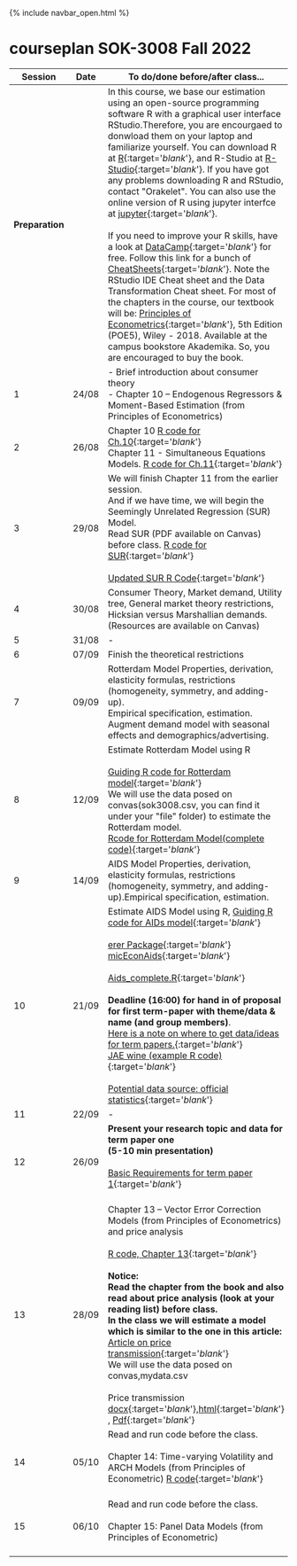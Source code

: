 {% include navbar_open.html %}

# courseplan SOK-3008 Fall 2022

| Session <img width=80/>  | Date  |To do/done before/after class... <img width=200/>  |
|-----------------------|---------|-----------------------------------| 
|**Preparation**  | | In this course, we base our estimation using an open-source programming software R with a graphical user interface RStudio.Therefore, you are encourgaed to donwload them on your laptop and familiarize yourself. You can download R at [R](http://www.r-project.org){:target='_blank_'}, and R-Studio at [R-Studio](http://www.rstudio.com){:target='_blank_'}. If you have got any problems downloading R and RStudio, contact "Orakelet". You can also use the online version of R using jupyter interfce at [jupyter](https://www.jupyter.uit.no){:target='_blank_'}.  <br />                                                                                                                                                                                                <br />                                                                                                                                                              If you need to improve your R skills, have a look at [DataCamp](https://www.datacamp.com/courses/free-introduction-to-r){:target='_blank_'} for free. Follow this link for a bunch of [CheatSheets](https://www.rstudio.com/resources/cheatsheets/){:target='_blank_'}. Note the RStudio IDE Cheat sheet and the Data Transformation Cheat sheet. For most of the chapters in the course, our textbook will be: [Principles of Econometrics](http://principlesofeconometrics.com/poe5/poe5.html){:target='_blank_'}, 5th Edition (POE5), Wiley - 2018. Available at the campus bookstore Akademika. So, you are encouraged to buy the book. |                                                   <br />
| 1|24/08 | - Brief introduction about consumer theory <br/> - Chapter 10 – Endogenous Regressors & Moment-Based Estimation (from Principles of Econometrics)|
| 2| 26/08| Chapter 10 [R code for Ch.10](https://github.com/uit-sok-3008-H22/uit-sok-3008-H22.github.io/blob/main/chapter_10.R){:target='_blank_'} <br /> Chapter 11 - Simultaneous Equations Models.  [R code for Ch.11](https://github.com/uit-sok-3008-H22/uit-sok-3008-H22.github.io/blob/main/Chapter%2011.R){:target='_blank_'}  |
| 3| 29/08|We will finish Chapter 11 from the earlier session.<br /> And if we have time, we will begin the Seemingly Unrelated Regression (SUR) Model.  <br /> Read SUR (PDF available on Canvas) before class.  [R code for SUR](https://github.com/uit-sok-3008-H22/uit-sok-3008-H22.github.io/blob/main/SUR.R){:target='_blank_'} <br /> <br /> [Updated SUR R Code](https://github.com/uit-sok-3008-H22/uit-sok-3008-H22.github.io/blob/main/Chapter%2011_and_%20SUR.R){:target='_blank_'} |
| 4| 30/08|Consumer Theory, Market demand, Utility tree, General market theory restrictions,<br /> Hicksian versus Marshallian demands.<br /> (Resources are available on Canvas)|
| 5| 31/08| -| 
| 6| 07/09| Finish the theoretical restrictions | 
| 7| 09/09|Rotterdam Model Properties, derivation, elasticity formulas, restrictions (homogeneity, symmetry, and adding-up).<br /> Empirical specification, estimation. Augment demand model with seasonal effects and demographics/advertising. |
| 8| 12/09|Estimate Rotterdam Model using R <br /> <br />[Guiding R code for Rotterdam model](https://github.com/uit-sok-3008-H22/uit-sok-3008-H22.github.io/blob/main/Rotterdam_model_student.R){:target='_blank_'} <br /> We will use the data posed on convas(sok3008.csv, you can find it under your "file" folder) to estimate the Rotterdam model. <br /> [Rcode for Rotterdam Model(complete code)](https://github.com/uit-sok-3008-H22/uit-sok-3008-H22.github.io/blob/main/Rotterdam_model_complete.R){:target='_blank_'}| 
| 9| 14/09| AIDS Model Properties, derivation, elasticity formulas, restrictions (homogeneity, symmetry, and adding-up).Empirical specification, estimation.| 
| 10|21/09 |Estimate AIDS Model using R, [Guiding R code for AIDs model](https://github.com/uit-sok-3008-H22/uit-sok-3008-H22.github.io/blob/main/Aids_student.R){:target='_blank_'} <br /> <br /> [erer Package](https://cran.r-project.org/web/packages/erer/erer.pdf){:target='_blank_'} <br /> [micEconAids](https://cran.r-project.org/web/packages/micEconAids/micEconAids.pdf){:target='_blank_'}  <br />  <br /> [Aids_complete.R](https://github.com/uit-sok-3008-H22/uit-sok-3008-H22.github.io/blob/main/Aids_complete.R){:target='_blank_'} <br />  <br />  **Deadline (16:00) for hand in of proposal for first term-paper with theme/data & name (and group members)**.<br />   [Here is a note on where to get data/ideas for term papers.](https://docs.google.com/document/d/e/2PACX-1vQgRG6r6bVJ6wbxcSEVwnABVsi8RkV7um6uLWJ7In3dHOWdqt99Lk1OtzPucv52nsvQN5lmx8g3c-EC/pub){:target='_blank_'} <br /> [JAE wine (example R code)](https://github.com/uit-sok-3008-H22/uit-sok-3008-H22.github.io/blob/main/JAE_Wine.R){:target='_blank_'} <br /> <br /> [Potential data source: official statistics](https://github.com/uit-sok-3008-H22/uit-sok-3008-H22.github.io/blob/main/Link%20to%20some%20data%20sources.docx){:target='_blank_'} |
| 11|22/09 |- |
| 12|26/09 |**Present your research topic and data for term paper one <br /> (5-10 min presentation)** <br /> <br /> [Basic Requirements for term paper 1](https://uit.instructure.com/courses/26960/files?preview=2032856){:target='_blank_'}<br /> <br />|
| 13|28/09 |Chapter 13 – Vector Error Correction Models (from Principles of Econometrics) and price analysis <br /> <br /> [R code, Chapter 13](https://github.com/uit-sok-3008-H22/uit-sok-3008-H22.github.io/blob/main/Chapter_13.R){:target='_blank_'} <br /> <br />**Notice:<br />  Read the chapter from the book and also read about price analysis (look at your reading list) before class. <br /> In the class we will estimate a model which is similar to the one in this article:**  [Article on price transmission](https://www.tandfonline.com/doi/full/10.1080/13657305.2014.903309){:target='_blank_'} <br /> We will use the data posed on convas,mydata.csv <br /> <br /> Price transmission [docx](https://github.com/uit-sok-3008-H22/uit-sok-3008-H22.github.io/blob/main/Price-transmission.docx){:target='_blank_'},[html](file:///C:/Users/dki007/OneDrive%20-%20UiT%20Office%20365/Econometrics_Teaching_Fall_2022/Quarto_file/Price%20Analysis.html){:target='_blank_'} , [Pdf](https://github.com/uit-sok-3008-H22/uit-sok-3008-H22.github.io/blob/main/PT.pdf){:target='_blank_'} <br />|
| 14|05/10 |Read and run code before the class.<br /> <br /> Chapter 14: Time-varying Volatility and ARCH Models (from Principles of Econometric) [R code](https://github.com/uit-sok-3008-H22/uit-sok-3008-H22.github.io/blob/main/Chapter_14.R){:target='_blank_'} <br /> <br /> |
| 15|06/10 |Read and run code before the class.<br /> <br /> Chapter 15: Panel Data Models (from Principles of Econometric) <br /> <br /> |

